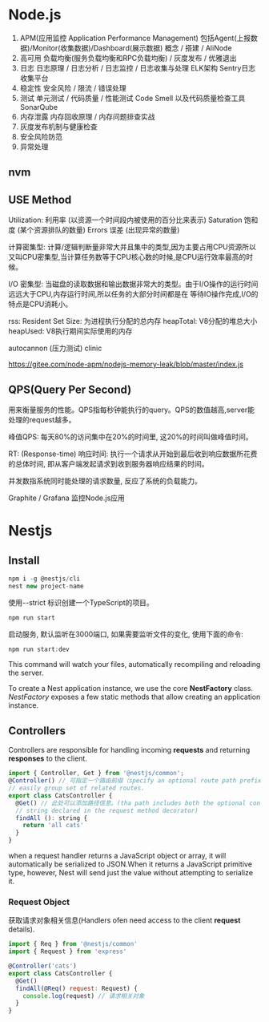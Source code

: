 # Node.js

1. APM(应用监控 Application Performance Management) 包括Agent(上报数据)/Monitor(收集数据)/Dashboard(展示数据)
  概念 / 搭建 / AliNode
2. 高可用
  负载均衡(服务负载均衡和RPC负载均衡) / 灰度发布 / 优雅退出
3. 日志
  日志原理 / 日志分析 / 日志监控 / 日志收集与处理
  ELK架构 Sentry日志收集平台
4. 稳定性
  安全风险 / 限流 / 错误处理
5. 测试
  单元测试 / 代码质量 / 性能测试
  Code Smell 以及代码质量检查工具 SonarQube
6. 内存泄露
  内存回收原理 / 内存问题排查实战
7. 灰度发布机制与健康检查
8. 安全风险防范
9. 异常处理

## nvm

  

## USE Method

  Utilization: 利用率 (以资源一个时间段内被使用的百分比来表示)
  Saturation  饱和度  (某个资源排队的数量)
  Errors      误差    (出现异常的数量)

  计算密集型: 计算/逻辑判断量非常大并且集中的类型,因为主要占用CPU资源所以又叫CPU密集型,当计算任务数等于CPU核心数的时候,是CPU运行效率最高的时候。

  I/O 密集型: 当磁盘的读取数据和输出数据非常大的类型。由于I/O操作的运行时间远远大于CPU,内存运行时间,所以任务的大部分时间都是在
  等待IO操作完成,I/O的特点是CPU消耗小。

  rss: Resident Set Size: 为进程执行分配的总内存
  heapTotal:    V8分配的堆总大小
  heapUsed:     V8执行期间实际使用的内存


  autocannon (压力测试)
  clinic

  https://gitee.com/node-apm/nodejs-memory-leak/blob/master/index.js

## QPS(Query Per Second)

  用来衡量服务的性能。QPS指每秒钟能执行的query。QPS的数值越高,server能处理的request越多。

  峰值QPS: 每天80%的访问集中在20%的时间里, 这20%的时间叫做峰值时间。

  RT: (Response-time) 响应时间: 执行一个请求从开始到最后收到响应数据所花费的总体时间, 即从客户端发起请求到收到服务器响应结果的时间。

  并发数指系统同时能处理的请求数量, 反应了系统的负载能力。

  Graphite / Grafana 监控Node.js应用

# Nestjs

## Install

```js
npm i -g @nestjs/cli
nest new project-name
```
  使用--strict 标识创建一个TypeScript的项目。

```js
npm run start
```
  启动服务, 默认监听在3000端口, 如果需要监听文件的变化, 使用下面的命令:
```js
npm run start:dev
```
  This command will watch your files, automatically recompiling and reloading the server.

  To create a Nest application instance, we use the core **NestFactory** class. *NestFactory* exposes a few static
  methods that allow creating an application instance.

## Controllers

  Controllers are responsible for handling incoming **requests** and returning **responses** to the client.
```js
import { Controller, Get } from '@nestjs/common';
@Controller() // 可指定一个路由前缀（specify an optional route path prefix of cats)
// easily group set of related routes.
export class CatsController {
  @Get() // 此处可以添加路径信息。(tha path includes both the optional controller path prefix and any path
  // string declared in the request method decorator)
  findAll (): string {
    return 'all cats'
  }
}
```
  when a request handler returns a JavaScript object or array, it will automatically be serialized to JSON.When it
  returns a JavaScript primitive type, however, Nest will send just the value without attempting to serialize it.

### Request Object

  获取请求对象相关信息(Handlers ofen need access to the client **request** details).
```js
import { Req } from '@nestjs/common'
import { Request } from 'express'

@Controller('cats')
export class CatsController {
  @Get()
  findAll(@Req() request: Request) {
    console.log(request) // 请求相关对象
  }
}
```